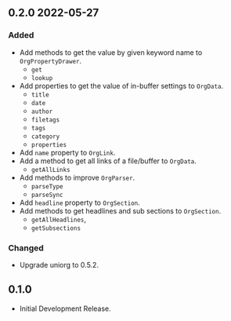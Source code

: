 ## 0.2.0 2022-05-27

###  Added
- Add methods to get the value by given keyword name  to `OrgPropertyDrawer`.
  - `get`
  - `lookup`
- Add properties to get the value of in-buffer settings to `OrgData`.
  - `title`
  - `date`
  - `author`
  - `filetags`
  - `tags`
  - `category`
  - `properties`
- Add `name` property to `OrgLink`.
- Add a method to get all links of a file/buffer to `OrgData`.
  - `getAllLinks`
- Add methods to improve `OrgParser`.
  - `parseType`
  - `parseSync`
- Add `headline` property to `OrgSection`.
- Add methods to get headlines and sub sections to `OrgSection`.
  - `getAllHeadlines`,
  - `getSubsections`
###  Changed
- Upgrade uniorg to 0.5.2.

## 0.1.0

* Initial Development Release.
